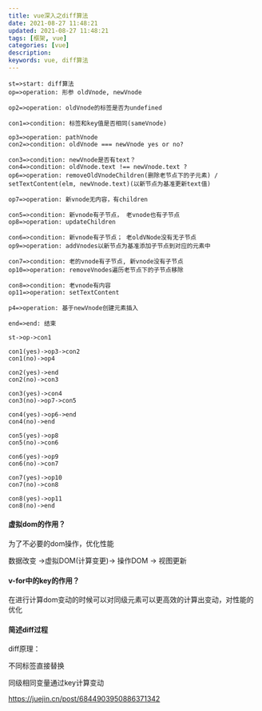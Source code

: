 ```yaml
---
title: vue深入之diff算法
date: 2021-08-27 11:48:21
updated: 2021-08-27 11:48:21
tags: [框架, vue]
categories: [vue]
description:
keywords: vue, diff算法
---
```


```flow
st=>start: diff算法
op=>operation: 形参 oldVnode, newVnode

op2=>operation: oldVnode的标签是否为undefined

con1=>condition: 标签和key值是否相同(sameVnode)

op3=>operation: pathVnode
con2=>condition: oldVnode === newVnode yes or no?

con3=>condition: newVnode是否有text？
con4=>condition: oldVnode.text !== newVnode.text ?
op6=>operation: removeOldVnodeChildren(删除老节点下的子元素) / setTextContent(elm, newVnode.text)(以新节点为基准更新text值)

op7=>operation: 新vnode无内容，有children

con5=>condition: 新vnode有子节点， 老vnode也有子节点
op8=>operation: updateChildren

con6=>condition: 新vnode有子节点； 老oldVNode没有无子节点
op9=>operation: addVnodes以新节点为基准添加子节点到对应的元素中

con7=>condition: 老的vnode有子节点, 新vnode没有子节点
op10=>operation: removeVnodes遍历老节点下的子节点移除

con8=>condition: 老vnode有内容
op11=>operation: setTextContent

p4=>operation: 基于newVnode创建元素插入

end=>end: 结束

st->op->con1

con1(yes)->op3->con2
con1(no)->op4

con2(yes)->end
con2(no)->con3

con3(yes)->con4
con3(no)->op7->con5

con4(yes)->op6->end
con4(no)->end

con5(yes)->op8
con5(no)->con6

con6(yes)->op9
con6(no)->con7

con7(yes)->op10
con7(no)->con8

con8(yes)->op11
con8(no)->end

```


#### 虚拟dom的作用？
为了不必要的dom操作，优化性能

数据改变 ->虚拟DOM(计算变更)-> 操作DOM -> 视图更新

#### v-for中的key的作用？

在进行计算dom变动的时候可以对同级元素可以更高效的计算出变动，对性能的优化

#### 简述diff过程

diff原理：

不同标签直接替换

同级相同变量通过key计算变动


https://juejin.cn/post/6844903950886371342